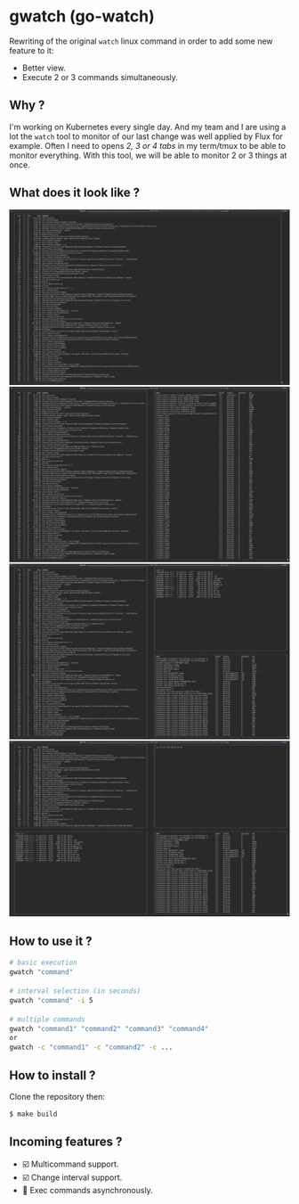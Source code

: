 # gwatch (go-watch)
Rewriting of the original `watch` linux command in order to add some new feature to it:
- Better view.
- Execute 2 or 3 commands simultaneously.

## Why ?

I'm working on Kubernetes every single day. And my team and I are using a lot the `watch` tool to monitor of our last change was well applied by Flux for example.
Often I need to opens *2, 3 or 4 tabs* in my term/tmux to be able to monitor everything. With this tool, we will be able to monitor 2 or 3 things at once.

## What does it look like ?

![Screenshot1](./assets/screenshot-1.png)
![Screenshot2](./assets/screenshot-2.png)
![Screenshot3](./assets/screenshot-3.png)
![Screenshot4](./assets/screenshot-4.png)

## How to use it ?

```sh
# basic execution
gwatch "command"

# interval selection (in seconds)
gwatch "command" -i 5

# multiple commands
gwatch "command1" "command2" "command3" "command4"
or
gwatch -c "command1" -c "command2" -c ...
```

## How to install ?

Clone the repository then:
```sh
$ make build
```

## Incoming features ?
- :ballot_box_with_check: Multicommand support.
- :ballot_box_with_check: Change interval support.
- :radio_button: Exec commands asynchronously.